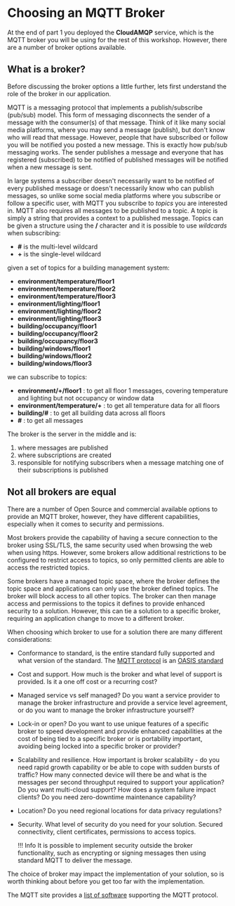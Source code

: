 # Choosing an MQTT Broker

At the end of part 1 you deployed the **CloudAMQP** service, which is the MQTT broker you will be using for the rest of this workshop.  However, there are a number of broker options available.

<!-- No trailing punctuation in heading (MD026) -->
<!-- markdownlint-disable MD026 -->
## What is a broker?
<!-- markdownlint-enable MD026 -->

Before discussing the broker options a little further, lets first understand the role of the broker in our application.

MQTT is a messaging protocol that implements a publish/subscribe (pub/sub) model.  This form of messaging disconnects the sender of a message with the consumer(s) of that message.  Think of it like many social media platforms, where you may send a message (publish), but don't know who will read that message.  However, people that have subscribed or follow you will be notified you posted a new message.  This is exactly how pub/sub messaging works.  The sender publishes a message and everyone that has registered (subscribed) to be notified of published messages will be notified when a new message is sent.

In large systems a subscriber doesn't necessarily want to be notified of every published message or doesn't necessarily know who can publish messages, so unlike some social media platforms where you subscribe or follow a specific user, with MQTT you subscribe to *topics* you are interested in.  MQTT also requires all messages to be published to a topic.  A topic is simply a string that provides a context to a published message.  Topics can be given a structure using the **/** character and it is possible to use *wildcards* when subscribing:

- **\#** is the multi-level wildcard
- **+** is the single-level wildcard

given a set of topics for a building management system:

- **environment/temperature/floor1**
- **environment/temperature/floor2**
- **environment/temperature/floor3**
- **environment/lighting/floor1**
- **environment/lighting/floor2**
- **environment/lighting/floor3**
- **building/occupancy/floor1**
- **building/occupancy/floor2**
- **building/occupancy/floor3**
- **building/windows/floor1**
- **building/windows/floor2**
- **building/windows/floor3**

we can subscribe to topics:

- **environment/+/floor1** : to get all floor 1 messages, covering temperature and lighting but not occupancy or window data
- **environment/temperature/+** : to get all temperature data for all floors
- **building/\#** : to get all building data across all floors
- **\#** : to get all messages

The broker is the server in the middle and is:

1. where messages are published
2. where subscriptions are created
3. responsible for notifying subscribers when a message matching one of their subscriptions is published

## Not all brokers are equal

There are a number of Open Source and commercial available options to provide an MQTT broker, however, they have different capabilities, especially when it comes to security and permissions.

Most brokers provide the capability of having a secure connection to the broker using SSL/TLS, the same security used when browsing the web when using https.  However, some brokers allow additional restrictions to be configured to restrict access to topics, so only permitted clients are able to access the restricted topics.

Some brokers have a managed topic space, where the broker defines the topic space and applications can only use the broker defined topics.  The broker will block access to all other topics.  The broker can then manage access and permissions to the topics it defines to provide enhanced security to a solution.  However, this can tie a solution to a specific broker, requiring an application change to move to a different broker.

When choosing which broker to use for a solution there are many different considerations:

- Conformance to standard, is the entire standard fully supported and what version of the standard.  The [MQTT protocol](https://mqtt.org) is an [OASIS standard](https://www.oasis-open.org/committees/tc_home.php?wg_abbrev=mqtt)
- Cost and support.  How much is the broker and what level of support is provided.  Is it a one off cost or a recurring cost?
- Managed service vs self managed?  Do you want a service provider to manage the broker infrastructure and provide a service level agreement, or do you want to manage the broker infrastructure yourself?
- Lock-in or open?  Do you want to use unique features of a specific broker to speed development and provide enhanced capabilities at the cost of being tied to a specific broker or is portability important, avoiding being locked into a specific broker or provider?
- Scalability and resilience.  How important is broker scalability - do you need rapid growth capability or be able to cope with sudden bursts of traffic?  How many connected device will there be and what is the messages per second throughput required to support your application?  Do you want multi-cloud support? How does a system failure impact clients? Do you need zero-downtime maintenance capability?
- Location?  Do you need regional locations for data privacy regulations?
- Security.  What level of security do you need for your solution.  Secured connectivity, client certificates, permissions to access topics.

    !!! Info
        It is possible to implement security outside the broker functionality, such as encrypting or signing messages then using standard MQTT to deliver the message.

The choice of broker may impact the implementation of your solution, so is worth thinking about before you get too far with the implementation.  

The MQTT site provides a [list of software](https://mqtt.org/software/) supporting the MQTT protocol.
